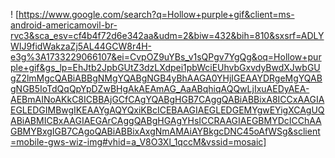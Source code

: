 ! [https://www.google.com/search?q=Hollow+purple+gif&client=ms-android-americamovil-br-rvc3&sca_esv=cf4b4f72d6e342aa&udm=2&biw=432&bih=810&sxsrf=ADLYWIJ9fidWakzaZj5AL44GCW8r4H-e3g%3A1733229066107&ei=CvpOZ9uYBs_v1sQPgv7YgQg&oq=Hollow+purple+gif&gs_lp=EhJtb2JpbGUtZ3dzLXdpei1pbWciEUhvbGxvdyBwdXJwbGUgZ2lmMgcQABiABBgNMgYQABgNGB4yBhAAGA0YHjIGEAAYDRgeMgYQABgNGB5IoTdQqQpYpDZwBHgAkAEAmAG_AaABqhiqAQQwLjIxuAEDyAEA-AEBmAINoAKkC8ICBBAjGCfCAgYQABgHGB7CAggQABiABBixA8ICCxAAGIAEGLEDGIMBwgIKEAAYgAQYQxiKBcICEBAAGIAEGLEDGEMYgwEYigXCAgUQABiABMICBxAAGIAEGArCAggQABgHGAgYHsICCRAAGIAEGBMYDcICChAAGBMYBxgIGB7CAgoQABiABBixAxgNmAMAiAYBkgcDNC45oAfWSg&sclient=mobile-gws-wiz-img#vhid=a_V8O3Xl_1qccM&vssid=mosaic] 
<!--
**Rodrigo-png1/Rodrigo-png1** is a ✨ _special_ ✨ repository because its `README.md` (this file) appears on your GitHub profile.

Here are some ideas to get you started:

- 🔭 I’m currently working on ...
- 🌱 I’m currently learning ...
- 👯 I’m looking to collaborate on ...
- 🤔 I’m looking for help with ...
- 💬 Ask me about ...
- 📫 How to reach me: ...
- 😄 Pronouns: ...
- ⚡ Fun fact: ...
-->
